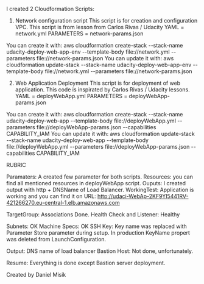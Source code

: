 I created 2 Cloudformation Scripts:
1. Network configuration script
This script is for creation and configuration VPC. This script is from lesson from Carlos Rivas / Udacity
YAML = network.yml
PARAMETERS = network-params.json

You can create it with:
aws cloudformation create-stack --stack-name udacity-deploy-web-app-env --template-body file://network.yml  --parameters file://network-params.json
You can update it with:
aws cloudformation update-stack --stack-name udacity-deploy-web-app-env --template-body file://network.yml  --parameters file://network-params.json

2. Web Application Deployment
This script is for deployment of web application. This code is inspirated by Carlos Rivas / Udacity lessons.
YAML = deployWebApp.yml
PARAMETERS = deployWebApp-params.json

You can create it with:
aws cloudformation create-stack --stack-name udacity-deploy-web-app --template-body file://deployWebApp.yml  --parameters file://deployWebApp-params.json --capabilities CAPABILITY_IAM
You can update it with:
aws cloudformation update-stack --stack-name udacity-deploy-web-app --template-body file://deployWebApp.yml  --parameters file://deployWebApp-params.json --capabilities CAPABILITY_IAM

RUBRIC

Paramaters: A created few parameter for both scripts.
Resources: you can find all mentioned resources in deployWebApp script.
Ouputs: I created output with http + DNSName of Load Balancer.
WorkingTest: Application is working and you can find it on URL: http://udaci-WebAp-2KF9YI5441RV-421266270.eu-central-1.elb.amazonaws.com

TargetGroup: Associations Done.
Health Check and Listener: Healthy

Subnets: OK
Machine Specs: OK
SSH Key: Key name was replaced with Parameter Store parameter during setup. In production KeyName propert was deleted from LaunchConfiguration.

Output: DNS name of load balancer
Bastion Host: Not done, unfortunately.

Resume: Everything is done except Bastion server deployment.
        
Created by Daniel Misik